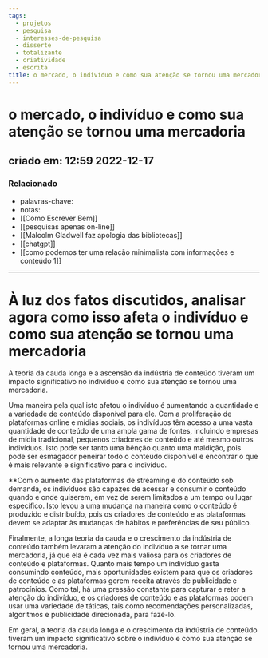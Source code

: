 ```yaml
---
tags:
  - projetos
  - pesquisa
  - interesses-de-pesquisa
  - disserte
  - totalizante
  - criatividade
  - escrita
title: o mercado, o indivíduo e como sua atenção se tornou uma mercadoria
---
```

# o mercado, o indivíduo e como sua atenção se tornou uma mercadoria
## criado em: 12:59 2022-12-17

### Relacionado
- palavras-chave: 
- notas: 
- [[Como Escrever Bem]]
- [[pesquisas apenas on-line]]
- [[Malcolm Gladwell faz apologia das bibliotecas]]
- [[chatgpt]]
- [[como podemos ter uma relação minimalista com informações e conteúdo 1]]
---
# À luz dos fatos discutidos, analisar agora como isso afeta o indivíduo e como sua atenção se tornou uma mercadoria

A teoria da cauda longa e a ascensão da indústria de conteúdo tiveram um impacto significativo no indivíduo e como sua atenção se tornou uma mercadoria.

Uma maneira pela qual isto afetou o indivíduo é aumentando a quantidade e a variedade de conteúdo disponível para ele. Com a proliferação de plataformas online e mídias sociais, os indivíduos têm acesso a uma vasta quantidade de conteúdo de uma ampla gama de fontes, incluindo empresas de mídia tradicional, pequenos criadores de conteúdo e até mesmo outros indivíduos. Isto pode ser tanto uma bênção quanto uma maldição, pois pode ser esmagador peneirar todo o conteúdo disponível e encontrar o que é mais relevante e significativo para o indivíduo.

**Com o aumento das plataformas de streaming e do conteúdo sob demanda, os indivíduos são capazes de acessar e consumir o conteúdo quando e onde quiserem, em vez de serem limitados a um tempo ou lugar específico. Isto levou a uma mudança na maneira como o conteúdo é produzido e distribuído, pois os criadores de conteúdo e as plataformas devem se adaptar às mudanças de hábitos e preferências de seu público.

Finalmente, a longa teoria da cauda e o crescimento da indústria de conteúdo também levaram a atenção do indivíduo a se tornar uma mercadoria, já que ela é cada vez mais valiosa para os criadores de conteúdo e plataformas. Quanto mais tempo um indivíduo gasta consumindo conteúdo, mais oportunidades existem para que os criadores de conteúdo e as plataformas gerem receita através de publicidade e patrocínios. Como tal, há uma pressão constante para capturar e reter a atenção do indivíduo, e os criadores de conteúdo e as plataformas podem usar uma variedade de táticas, tais como recomendações personalizadas, algoritmos e publicidade direcionada, para fazê-lo.

Em geral, a teoria da cauda longa e o crescimento da indústria de conteúdo tiveram um impacto significativo sobre o indivíduo e como sua atenção se tornou uma mercadoria.